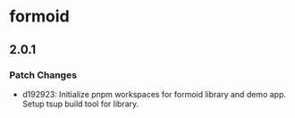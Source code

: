 # formoid

## 2.0.1

### Patch Changes

- d192923: Initialize pnpm workspaces for formoid library and demo app. Setup tsup build tool for library.
